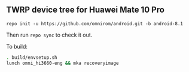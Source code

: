 ## TWRP device tree for Huawei Mate 10 Pro 

```
repo init -u https://github.com/omnirom/android.git -b android-8.1
```

Then run `repo sync` to check it out.

To build:

```sh
. build/envsetup.sh
lunch omni_hi3660-eng && mka recoveryimage
```
